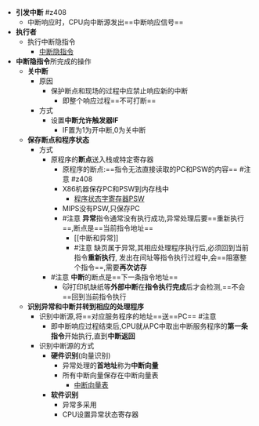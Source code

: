 - **引发中断** #z408 
	- 中断响应时，CPU向中断源发出==中断响应信号==
- **执行者**
	- 执行中断隐指令
		- [中断隐指令](中断隐指令.md)
- **中断隐指令**所完成的操作
	- **关中断**
		- 原因
			- 保护断点和现场的过程中应禁止响应新的中断
				- 即整个响应过程==不可打断==
		- 方式
			- 设置**中断允许触发器IF**
				- IF置为1为开中断,0为关中断
	- **保存断点和程序状态**
		- 方式
			- 原程序的**断点**送入栈或特定寄存器
				- 原程序的断点:==指令无法直接读取的PC和PSW的内容== #注意 #z408 
				- X86机器保存PC和PSW到内存栈中
					- [程序状态字寄存器PSW](../程序状态字寄存器PSW.md)
				- MIPS没有PSW,只保存PC
				- #注意 **异常**指令通常没有执行成功,异常处理后要==重新执行==,断点是==当前指令地址==
					- [[中断和异常]]
					-   #注意 缺页属于异常,其相应处理程序执行后,必须回到当前指令**重新执行**, 发出在间址等指令执行过程中,会==阻塞整个指令==,需要**再次访存**
			- #注意 **中断**的断点是==下一条指令地址== 
				- 🐱打印机缺纸等**外部中断**在**指令执行完成**后才会检测,==不会==回到当前指令执行
	- **识别异常和中断并转到相应的处理程序**
		- 识别中断源,将==对应服务程序的地址==送==PC== #注意 
			- 即中断响应过程结束后,CPU就从PC中取出中断服务程序的**第一条指令**开始执行,直到**中断返回**
		- 识别中断源的方式
			- **硬件识别**(向量识别)
				- 异常处理的**首地址**称为**中断向量**
				- 所有中断向量保存在中断向量表
					- [中断向量表](../中断向量表.md)
			- **软件识别**
				- 异常多采用
				- CPU设置异常状态寄存器